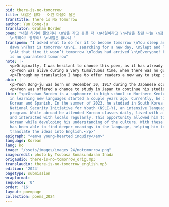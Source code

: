 ```yaml
---
pid: there-is-no-tomorrow
title: 내일은 없다 - 어린 마음이 물은
transtitle: There is No Tomorrow
author: Yun Dong-ju
translator: Graham Borden
poem: "내일 하기에 물었더니 \n밤을 자고 동틀 때 \n내일이라고 \n새날을 찾던 나는 \n잠을 자고 돌아보니 \n그때는 내일이 아니라 \n오늘이더라
  \n무리여! 동무여! \n내일은 없나니 "
transpoem: "I asked what to do for it to become tomorrow \nYou sleep and when it’s
  dawn \nThat is tomorrow \n\nI, searching for a new day, \nSlept and looked back
  \nAt that time it wasn’t tomorrow \nToday had arrived \n\nEveryone! Friends! \nThere
  is no guaranteed tomorrow"
note: |-
  <p>Originally, I was hesitant to choose this poem, as it has already been translated before. However, after reading about Yoon’s harrowing past and taking time to compare the various translations, I noticed some shortcomings and knew this was the poem for me. I was so inspired by Yoon sharing his emotions and wanted to honor his words by conveying them through my own translation.</p> 
  <p>Yoon was alive during a very tumultuous time, when there was no guarantee of a safe tomorrow. People had no way to predict what each day might bring. To clearly show this message, I translated sentences with this in mind. In particular, I translated the last sentence as “there is no guaranteed tomorrow,” rather than “there is no tomorrow,” to show the questioning nature of the sentence rather than portraying it as a factual statement. I also translated the Korean word <span lang=“ko”>마음이</span> to “heart,” instead of “mind” which other translated versions often do. I choose this because <span lang=“ko”>마음이</span> doesn't exactly mean mind, rather it means the body of a person, and the state of them. This way, the sentence “a young hearted inquiry” feels more intimate, and I feel this is more in line with Yoon’s intention. The rest of the poem was translated as directly as possible, also in order to keep with the spirit of the original work.</p> 
  <p>Through my translation I hope to offer readers a new way to step into the emotions of the author, his experiences, and the context in which the poem was written. Yoon’s poem is so powerful, no matter the language. I tried to capture its meaning so his poem can impact many more people for many more years.</p>
abio: |-
  <p>Yoon Dong-ju was born on December 30, 1917 during the Japanese occupation of Korea. Yoon was dedicated to the Korean independence movement and used his poetry as a tool to fight against oppression. Under Japanese control, Korean culture was greatly suppressed. Koreans were forced to speak Japanese and change their names. However, Yoon continued writing his poems in Hangul, Korean orthography opposed to Japanese. At the age of seventeen, he released his first four poems, including “There is no Tomorrow.”</p> 
  <p>Yoon was offered a chance to study in Japan to continue his studies in literature, under the condition he changed his last name and followed Japanese rule. This caused Yoon to have conflicting ideas about himself, which he expressed later in a poem, “Confession.” While in Japan, Yoon was captured and put in prison because of his involvement in the independence movement. Due to harsh treatment during imprisonment, Yoon died at the young age of twenty eight. To this day, Yoon’s works are still some of the most beloved in Korea, where there is a museum dedicated to him in Seoul’s Jongno District (<span lang=“ko”>종로구</span>).</p>
tbio: "<p>Graham Borden is a sophomore in high school in Northern Kentucky. His interest
  in learning new languages started a couple years ago. Currently, he is learning
  Korean and Spanish. In the summer of 2023, he studied in South Korea through the
  National Security Initiative for Youth (NSLI-Y), an intensive language immersion
  program. While abroad he attended Korean classes daily, lived with a host family,
  and interacted with locals regularly. This opportunity allowed him to improve his
  Korean while developing his understanding of the culture. With these skills, he
  has been able to find deeper meanings in the language, helping him to more effectively
  translate the ideas into English.</p>"
epigraph: "<em>a young-hearted inquiry</em>"
language: Korean
lang: ko
image: "/ssets/images/images_24/notomorrow.png"
imagecredit: photo by Tsubasa Somasundaram Inada
origaudio: there-is-no-tomorrow_orig.mp3
translaudio: there-is-no-tomorrow_english.mp3
edition: '2024'
pagetype: submission
wrapformat:
sequence: '0'
order: '16'
layout: poempage
collection: poems_2024
---
```

